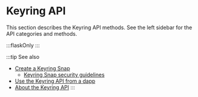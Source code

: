 # Keyring API

This section describes the Keyring API methods.
See the left sidebar for the API categories and methods.

:::flaskOnly
:::

:::tip See also
- [Create a Keyring Snap](../../how-to/use-keyring-api/snap/index.md)
  - [Keyring Snap security guidelines](../../how-to/use-keyring-api/snap/security.md)
- [Use the Keyring API from a dapp](../../how-to/use-keyring-api/dapp.md)
- [About the Keyring API](../../concepts/keyring-api.md)
:::
